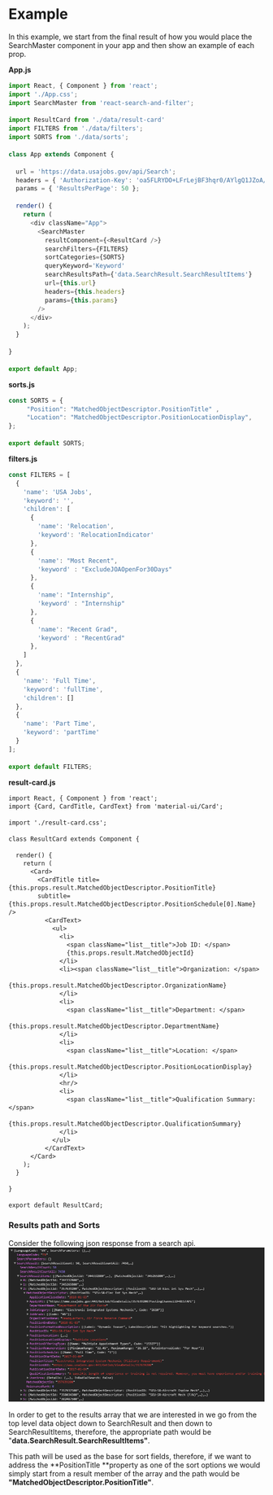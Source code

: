 # Example

In this example, we start from the final result of how you would place the SearchMaster component in your app and then show an example of each prop.

**App.js**

```js
import React, { Component } from 'react';
import './App.css';
import SearchMaster from 'react-search-and-filter';

import ResultCard from './data/result-card'
import FILTERS from './data/filters';
import SORTS from './data/sorts';

class App extends Component {

  url = 'https://data.usajobs.gov/api/Search';
  headers = { 'Authorization-Key': 'oa5FLRYDO+LFrLejBF3hqr0/AYlgQ1JZoA/GXch/47s='};
  params = { 'ResultsPerPage': 50 };

  render() {
    return (
      <div className="App">
        <SearchMaster 
          resultComponent={<ResultCard />}
          searchFilters={FILTERS}
          sortCategories={SORTS}
          queryKeyword='Keyword'
          searchResultsPath={'data.SearchResult.SearchResultItems'}
          url={this.url}
          headers={this.headers}
          params={this.params}
        />
      </div>
    );
  }

}

export default App;
```

**sorts.js**

```js
const SORTS = {
     "Position": "MatchedObjectDescriptor.PositionTitle" ,
     "Location": "MatchedObjectDescriptor.PositionLocationDisplay",
};

export default SORTS;
```

**filters.js**

```js
const FILTERS = [
  {
    'name': 'USA Jobs',
    'keyword': '',
    'children': [
      {
        'name': 'Relocation',
        'keyword': 'RelocationIndicator'
      },
      {
        'name': "Most Recent",
        'keyword' : "ExcludeJOAOpenFor30Days"
      },
      {
        'name': "Internship",
        'keyword' : "Internship"
      },
      {
        'name': "Recent Grad",
        'keyword' : "RecentGrad"
      },
    ]
  },
  {
    'name': 'Full Time',
    'keyword': 'fullTime',
    'children': []
  },
  {
    'name': 'Part Time',
    'keyword': 'partTime'
  }
];

export default FILTERS;
```

**result-card.js**

```JSX
import React, { Component } from 'react';
import {Card, CardTitle, CardText} from 'material-ui/Card';

import './result-card.css';

class ResultCard extends Component {

  render() {
    return (
      <Card>
        <CardTitle title={this.props.result.MatchedObjectDescriptor.PositionTitle} 
        subtitle={this.props.result.MatchedObjectDescriptor.PositionSchedule[0].Name} />
          <CardText>
            <ul>
              <li>
                <span className="list__title">Job ID: </span>
                {this.props.result.MatchedObjectId}
              </li>
              <li><span className="list__title">Organization: </span>
              {this.props.result.MatchedObjectDescriptor.OrganizationName}
              </li> 
              <li>
                <span className="list__title">Department: </span>
                {this.props.result.MatchedObjectDescriptor.DepartmentName}
              </li>
              <li>
                <span className="list__title">Location: </span>
                {this.props.result.MatchedObjectDescriptor.PositionLocationDisplay}
              </li>
              <hr/>
              <li>
                <span className="list__title">Qualification Summary: </span>
                {this.props.result.MatchedObjectDescriptor.QualificationSummary}
              </li>
            </ul>
          </CardText>
      </Card>
    );
  }

}

export default ResultCard;
```

### Results path and Sorts

Consider the following json response from a search api.  
![](https://raw.githubusercontent.com/arowshan/react-search/master/assets/json-response.png)

In order to get to the results array that we are interested in we go from the top level data object down to SearchResult and then down to SearchResultItems, therefore, the appropriate path would be "**data.SearchResult.SearchResultItems"**.

This path will be used as the base for sort fields, therefore, if we want to address the **PositionTitle **property as one of the sort options we would simply start from a result member of the array and the path would be **"MatchedObjectDescriptor.PositionTitle"**.

